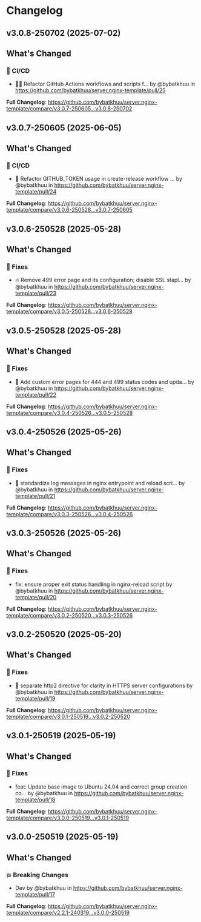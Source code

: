 # Changelog

## v3.0.8-250702 (2025-07-02)

<!-- Release notes generated using configuration in .github/release.yml at v3.0.8-250702 -->

## What's Changed
### 👷 CI/CD
* :hammer::green_heart: Refactor GitHub Actions workflows and scripts f… by @bybatkhuu in https://github.com/bybatkhuu/server.nginx-template/pull/25


**Full Changelog**: https://github.com/bybatkhuu/server.nginx-template/compare/v3.0.7-250605...v3.0.8-250702

## v3.0.7-250605 (2025-06-05)

<!-- Release notes generated using configuration in .github/release.yml at v3.0.7-250605 -->

## What's Changed
### 👷 CI/CD
* :green_heart: Refactor GITHUB_TOKEN usage in create-release workflow … by @bybatkhuu in https://github.com/bybatkhuu/server.nginx-template/pull/24


**Full Changelog**: https://github.com/bybatkhuu/server.nginx-template/compare/v3.0.6-250528...v3.0.7-250605

## v3.0.6-250528 (2025-05-28)

<!-- Release notes generated using configuration in .github/release.yml at v3.0.6-250528 -->

## What's Changed
### 🐛 Fixes
* :fire: Remove 499 error page and its configuration; disable SSL stapl… by @bybatkhuu in https://github.com/bybatkhuu/server.nginx-template/pull/23


**Full Changelog**: https://github.com/bybatkhuu/server.nginx-template/compare/v3.0.5-250528...v3.0.6-250528

## v3.0.5-250528 (2025-05-28)

<!-- Release notes generated using configuration in .github/release.yml at v3.0.5-250528 -->

## What's Changed
### 🐛 Fixes
* :wrench: Add custom error pages for 444 and 499 status codes and upda… by @bybatkhuu in https://github.com/bybatkhuu/server.nginx-template/pull/22


**Full Changelog**: https://github.com/bybatkhuu/server.nginx-template/compare/v3.0.4-250526...v3.0.5-250528

## v3.0.4-250526 (2025-05-26)

<!-- Release notes generated using configuration in .github/release.yml at v3.0.4-250526 -->

## What's Changed
### 🐛 Fixes
* :hammer: standardize log messages in nginx entrypoint and reload scri… by @bybatkhuu in https://github.com/bybatkhuu/server.nginx-template/pull/21


**Full Changelog**: https://github.com/bybatkhuu/server.nginx-template/compare/v3.0.3-250526...v3.0.4-250526

## v3.0.3-250526 (2025-05-26)

<!-- Release notes generated using configuration in .github/release.yml at v3.0.3-250526 -->

## What's Changed
### 🐛 Fixes
* fix: ensure proper exit status handling in nginx-reload script by @bybatkhuu in https://github.com/bybatkhuu/server.nginx-template/pull/20


**Full Changelog**: https://github.com/bybatkhuu/server.nginx-template/compare/v3.0.2-250520...v3.0.3-250526

## v3.0.2-250520 (2025-05-20)

<!-- Release notes generated using configuration in .github/release.yml at v3.0.2-250520 -->

## What's Changed
### 🐛 Fixes
* :bug: separate http2 directive for clarity in HTTPS server configurations by @bybatkhuu in https://github.com/bybatkhuu/server.nginx-template/pull/19


**Full Changelog**: https://github.com/bybatkhuu/server.nginx-template/compare/v3.0.1-250519...v3.0.2-250520

## v3.0.1-250519 (2025-05-19)

<!-- Release notes generated using configuration in .github/release.yml at v3.0.1-250519 -->

## What's Changed
### 🐛 Fixes
* feat: Update base image to Ubuntu 24.04 and correct group creation co… by @bybatkhuu in https://github.com/bybatkhuu/server.nginx-template/pull/18


**Full Changelog**: https://github.com/bybatkhuu/server.nginx-template/compare/v3.0.0-250519...v3.0.1-250519

## v3.0.0-250519 (2025-05-19)

<!-- Release notes generated using configuration in .github/release.yml at v3.0.0-250519 -->

## What's Changed
### 💥 Breaking Changes
* Dev by @bybatkhuu in https://github.com/bybatkhuu/server.nginx-template/pull/17


**Full Changelog**: https://github.com/bybatkhuu/server.nginx-template/compare/v2.2.1-240319...v3.0.0-250519
